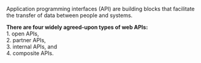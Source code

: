 Application programming interfaces (API) are building blocks that facilitate the transfer of data between people and systems.


<b>There are four widely agreed-upon types of web APIs:</b> 
<br>1. open APIs, 
<br>2. partner APIs, 
<br>3. internal APIs, and 
<br>4. composite APIs.
